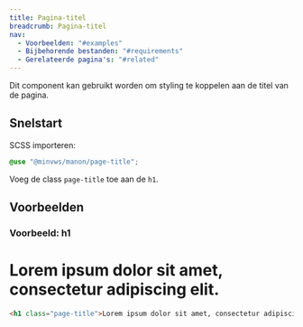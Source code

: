 ```yaml
---
title: Pagina-titel
breadcrumb: Pagina-titel
nav:
  - Voorbeelden: "#examples"
  - Bijbehorende bestanden: "#requirements"
  - Gerelateerde pagina's: "#related"
---
```


<p id="introduction">Dit component kan gebruikt worden om styling te koppelen aan de titel van de pagina.</p>

<h2 id="quickstart">Snelstart</h2>

SCSS importeren:

```scss
@use "@minvws/manon/page-title";
```

Voeg de class `page-title` toe aan de <code>h1</code>.

<h2 id="examples">Voorbeelden</h2>

### Voorbeeld: h1

<h1 class="page-title">Lorem ipsum dolor sit amet, consectetur adipiscing elit.</h1>

```html
<h1 class="page-title">Lorem ipsum dolor sit amet, consectetur adipiscing elit.</h1>
```


